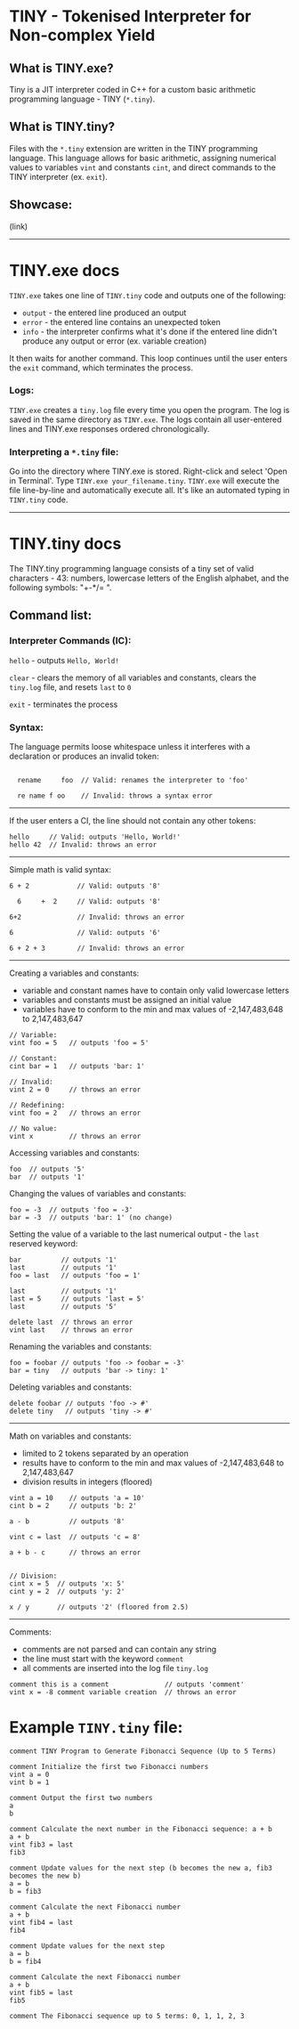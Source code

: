 # TINY - Tokenised Interpreter for Non-complex Yield

## What is TINY.exe?
Tiny is a JIT interpreter coded in C++ for a custom basic arithmetic programming language - TINY (`*.tiny`).

## What is TINY.tiny?
Files with the `*.tiny` extension are written in the TINY programming language. This language allows for basic arithmetic, assigning numerical values to variables `vint` and constants `cint`, and direct commands to the TINY interpreter (ex. `exit`). 

## Showcase:
(link)

---

# TINY.exe docs
`TINY.exe` takes one line of `TINY.tiny` code and outputs one of the following:
- `output` - the entered line produced an output
- `error` - the entered line contains an unexpected token
- `info` - the interpreter confirms what it's done if the entered line didn't produce any output or error (ex. variable creation)

It then waits for another command. This loop continues until the user enters the `exit` command, which terminates the process.

### Logs:
`TINY.exe` creates a `tiny.log` file every time you open the program. The log is saved in the same directory as `TINY.exe`. The logs contain all user-entered lines and TINY.exe responses ordered chronologically.

### Interpreting a `*.tiny` file:
Go into the directory where TINY.exe is stored. Right-click and select 'Open in Terminal'. Type `TINY.exe your_filename.tiny`. `TINY.exe` will execute the file line-by-line and automatically execute all. It's like an automated typing in `TINY.tiny` code.

---
# TINY.tiny docs
The TINY.tiny programming language consists of a tiny set of valid characters - 43: numbers, lowercase letters of the English alphabet, and the following symbols: "+-*/= ".

## Command list:
### Interpreter Commands (IC):
`hello` - outputs `Hello, World!`

`clear` - clears the memory of all variables and constants, clears the `tiny.log` file, and resets `last` to `0`

`exit` - terminates the process

### Syntax:
The language permits loose whitespace unless it interferes with a declaration or produces an invalid token:

```

  rename     foo  // Valid: renames the interpreter to 'foo'

  re name f oo    // Invalid: throws a syntax error

```

---

If the user enters a CI, the line should not contain any other tokens:

```
hello     // Valid: outputs 'Hello, World!'
hello 42  // Invalid: throws an error
```

---

Simple math is valid syntax:

```
6 + 2            // Valid: outputs '8'

  6     +  2     // Valid: outputs '8'

6+2              // Invalid: throws an error
  
6                // Valid: outputs '6'
  
6 + 2 + 3        // Invalid: throws an error
```

---

Creating a variables and constants:

- variable and constant names have to contain only valid lowercase letters
- variables and constants must be assigned an initial value
- variables have to conform to the min and max values of -2,147,483,648 to 2,147,483,647
```
// Variable:
vint foo = 5   // outputs 'foo = 5'

// Constant:
cint bar = 1   // outputs 'bar: 1'

// Invalid:
vint 2 = 0     // throws an error

// Redefining:
vint foo = 2   // throws an error

// No value:
vint x         // throws an error
```

Accessing variables and constants:
```
foo  // outputs '5'
bar  // outputs '1'
```

Changing the values of variables and constants:
```
foo = -3  // outputs 'foo = -3'
bar = -3  // outputs 'bar: 1' (no change)
```

Setting the value of a variable to the last numerical output - the `last` reserved keyword:
```
bar          // outputs '1'
last         // outputs '1'
foo = last   // outputs 'foo = 1'

last         // outputs '1'
last = 5     // outputs 'last = 5'
last         // outputs '5'

delete last  // throws an error
vint last    // throws an error
```

Renaming the variables and constants:
```
foo = foobar // outputs 'foo -> foobar = -3'
bar = tiny   // outputs 'bar -> tiny: 1'
```

Deleting variables and constants:
```
delete foobar // outputs 'foo -> #'
delete tiny   // outputs 'tiny -> #'
```

---

Math on variables and constants:
- limited to 2 tokens separated by an operation
- results have to conform to the min and max values of -2,147,483,648 to 2,147,483,647
- division results in integers (floored)

```
vint a = 10    // outputs 'a = 10'
cint b = 2     // outputs 'b: 2'

a - b          // outputs '8'

vint c = last  // outputs 'c = 8'

a + b - c      // throws an error


// Division:
cint x = 5  // outputs 'x: 5'
cint y = 2  // outputs 'y: 2'

x / y       // outputs '2' (floored from 2.5)
```

---

Comments:
- comments are not parsed and can contain any string
- the line must start with the keyword `comment`
- all comments are inserted into the log file `tiny.log`

```
comment this is a comment              // outputs 'comment'
vint x = -8 comment variable creation  // throws an error
```

# Example `TINY.tiny` file:
```
comment TINY Program to Generate Fibonacci Sequence (Up to 5 Terms)

comment Initialize the first two Fibonacci numbers
vint a = 0
vint b = 1

comment Output the first two numbers
a
b

comment Calculate the next number in the Fibonacci sequence: a + b
a + b
vint fib3 = last
fib3

comment Update values for the next step (b becomes the new a, fib3 becomes the new b)
a = b
b = fib3

comment Calculate the next Fibonacci number
a + b
vint fib4 = last
fib4

comment Update values for the next step
a = b
b = fib4

comment Calculate the next Fibonacci number
a + b
vint fib5 = last
fib5

comment The Fibonacci sequence up to 5 terms: 0, 1, 1, 2, 3
```
